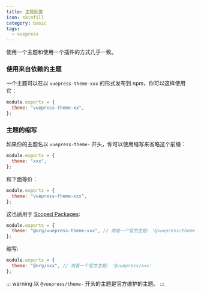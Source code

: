 ```yaml
---
title: 主题配置
icon: skinfill
category: basic
tags:
  - vuepress
---
```


使用一个主题和使用一个插件的方式几乎一致。

### 使用来自依赖的主题

一个主题可以在以 `vuepress-theme-xxx` 的形式发布到 npm，你可以这样使用它：

```js
module.exports = {
  theme: "vuepress-theme-xx",
};
```

### 主题的缩写

如果你的主题名以 `vuepress-theme-` 开头，你可以使用缩写来省略这个前缀：

```js
module.exports = {
  theme: "xxx",
};
```

和下面等价：

```js
module.exports = {
  theme: "vuepress-theme-xxx",
};
```

这也适用于 [Scoped Packages](https://docs.npmjs.com/misc/scope):

```js
module.exports = {
  theme: "@org/vuepress-theme-xxx", // 或者一个官方主题: '@vuepress/theme-xxx'
};
```

缩写:

```js
module.exports = {
  theme: "@org/xxx", // 或者一个官方主题: '@vuepress/xxx'
};
```

::: warning
以 `@vuepress/theme-` 开头的主题是官方维护的主题。
:::

